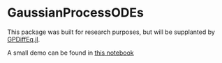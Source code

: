 # GaussianProcessODEs

This package was built for research purposes, but will be supplanted by [GPDiffEq.jl](https://github.com/Crown421/GPDiffEq.jl).

A small demo can be found in [this notebook](https://github.com/Crown421/GaussianProcessODEs.jl/blob/main/notebooks/CDC_plot_alg_compare.ipynb)
